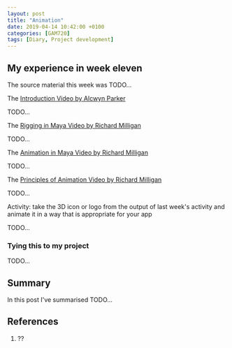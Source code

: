 ```yaml
---
layout: post
title: "Animation"
date: 2019-04-14 10:42:00 +0100
categories: [GAM720]
tags: [Diary, Project development]
---
```


## My experience in week eleven

The source material this week was TODO...

The [Introduction Video by Alcwyn Parker](https://falmouthflexible.instructure.com/courses/296/pages/week-11-introduction?module_item_id=19133)

TODO...

The [Rigging in Maya Video by Richard Milligan](https://falmouthflexible.instructure.com/courses/296/pages/week-11-rigging-in-maya?module_item_id=19137)

TODO...

The [Animation in Maya Video by Richard Milligan](https://falmouthflexible.instructure.com/courses/296/pages/week-11-animation-in-maya?module_item_id=19138)

TODO...

The [Principles of Animation Video by Richard Milligan](https://falmouthflexible.instructure.com/courses/296/pages/week-11-12-principles-of-animation?module_item_id=19139)

TODO...

Activity: take the 3D icon or logo from the output of last week's activity and animate it in a way that is appropriate for your app

TODO...

### Tying this to my project

TODO...

## Summary

In this post I've summarised TODO...

## References

1. ??
